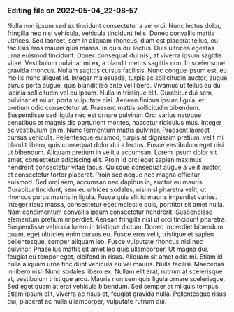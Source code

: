

### Editing file on 2022-05-04_22-08-57

Nulla non ipsum sed ex tincidunt consectetur a vel orci. Nunc lectus dolor, fringilla nec nisi vehicula, vehicula tincidunt felis. Donec convallis mattis ultrices. Sed laoreet, sem in aliquam rhoncus, diam est placerat tellus, eu facilisis eros mauris quis massa. In quis dui lectus. Duis ultrices egestas urna euismod tincidunt. Donec consequat dui nisl, at viverra ipsum sagittis vitae. Vestibulum pulvinar mi ex, a blandit metus sagittis non. In scelerisque gravida rhoncus. Nullam sagittis cursus facilisis. Nunc congue ipsum est, eu mollis nunc aliquet id. Integer malesuada, turpis ac sollicitudin auctor, augue purus porta augue, quis blandit leo ante vel libero. Vivamus ut tellus eu dui lacinia sollicitudin vel eu ipsum. Nulla in tristique elit. Curabitur dui sem, pulvinar et mi at, porta vulputate nisi. Aenean finibus ipsum ligula, et pretium odio consectetur at.
Praesent mattis sollicitudin bibendum. Suspendisse sed ligula nec est ornare pulvinar. Orci varius natoque penatibus et magnis dis parturient montes, nascetur ridiculus mus. Integer ac vestibulum enim. Nunc fermentum mattis pulvinar. Praesent laoreet cursus vehicula. Pellentesque euismod, turpis at dignissim pretium, velit mi blandit libero, quis consequat dolor dui a lectus. Fusce vestibulum eget nisi ut bibendum. Aliquam pretium in velit a accumsan. Lorem ipsum dolor sit amet, consectetur adipiscing elit. Proin id orci eget sapien maximus hendrerit consectetur vitae lacus. Quisque consequat augue a velit auctor, et consectetur tortor placerat. Proin sed neque nec magna efficitur euismod.
Sed orci sem, accumsan nec dapibus in, auctor eu mauris. Curabitur tincidunt, sem eu ultrices sodales, nisi nisl pharetra velit, ut rhoncus purus mauris in ligula. Fusce quis elit id mauris imperdiet varius. Integer risus massa, consectetur eget molestie quis, porttitor sit amet nulla. Nam condimentum convallis ipsum consectetur hendrerit. Suspendisse elementum pretium imperdiet. Aenean fringilla nisl ut orci tincidunt pharetra. Suspendisse vehicula lorem in tristique dictum. Donec imperdiet bibendum quam, eget ultricies enim cursus eu. Fusce eros velit, tristique et sapien pellentesque, semper aliquam leo. Fusce vulputate rhoncus nisi nec pulvinar. Phasellus mattis sit amet leo quis ullamcorper. Ut magna dui, feugiat eu tempor eget, eleifend in risus. Aliquam sit amet odio mi.
Etiam id nulla aliquam urna tincidunt vehicula eu vel mauris. Nulla facilisi. Maecenas in libero nisl. Nunc sodales libero ex. Nullam elit erat, rutrum at scelerisque at, vestibulum tristique arcu. Mauris non sem quis ligula ornare scelerisque. Sed eget quam at erat vehicula bibendum. Sed semper at mi quis tempus. Etiam ipsum elit, viverra ac risus et, feugiat gravida nulla. Pellentesque risus dui, placerat ac nulla ullamcorper, vulputate rutrum dui.


